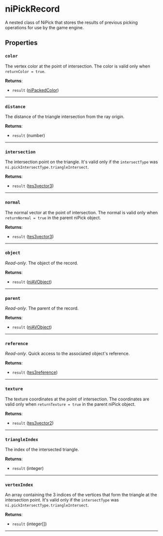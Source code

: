 <!---
	This file is autogenerated. Do not edit this file manually. Your changes will be ignored.
	More information: https://github.com/MWSE/MWSE/tree/master/docs
-->

# niPickRecord
<div class="search_terms" style="display: none">nipickrecord, pickrecord</div>

A nested class of NiPick that stores the results of previous picking operations for use by the game engine.

## Properties

### `color`
<div class="search_terms" style="display: none">color</div>

The vertex color at the point of intersection. The color is valid only when `returnColor = true`.

**Returns**:

* `result` ([niPackedColor](../../types/niPackedColor))

***

### `distance`
<div class="search_terms" style="display: none">distance</div>

The distance of the triangle intersection from the ray origin.

**Returns**:

* `result` (number)

***

### `intersection`
<div class="search_terms" style="display: none">intersection</div>

The intersection point on the triangle. It's valid only if the `intersectType` was `ni.pickIntersectType.triangleIntersect`.

**Returns**:

* `result` ([tes3vector3](../../types/tes3vector3))

***

### `normal`
<div class="search_terms" style="display: none">normal</div>

The normal vector at the point of intersection. The normal is valid only when `returnNormal = true` in the parent niPick object.

**Returns**:

* `result` ([tes3vector3](../../types/tes3vector3))

***

### `object`
<div class="search_terms" style="display: none">object</div>

*Read-only*. The object of the record.

**Returns**:

* `result` ([niAVObject](../../types/niAVObject))

***

### `parent`
<div class="search_terms" style="display: none">parent</div>

*Read-only*. The parent of the record.

**Returns**:

* `result` ([niAVObject](../../types/niAVObject))

***

### `reference`
<div class="search_terms" style="display: none">reference</div>

*Read-only*. Quick access to the associated object's reference.

**Returns**:

* `result` ([tes3reference](../../types/tes3reference))

***

### `texture`
<div class="search_terms" style="display: none">texture</div>

The texture coordinates at the point of intersection. The coordinates are valid only when `returnTexture = true` in the parent niPick object.

**Returns**:

* `result` ([tes3vector2](../../types/tes3vector2))

***

### `triangleIndex`
<div class="search_terms" style="display: none">triangleindex</div>

The index of the intersected triangle.

**Returns**:

* `result` (integer)

***

### `vertexIndex`
<div class="search_terms" style="display: none">vertexindex</div>

An array containing the 3 indices of the vertices that form the triangle at the intersection point. It's valid only if the `intersectType` was `ni.pickIntersectType.triangleIntersect`.

**Returns**:

* `result` (integer[])

***

